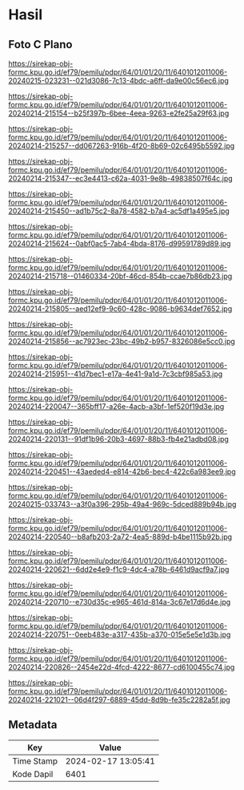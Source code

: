 # Hasil

## Foto C Plano

https://sirekap-obj-formc.kpu.go.id/ef79/pemilu/pdpr/64/01/01/20/11/6401012011006-20240215-023231--021d3086-7c13-4bdc-a6ff-da9e00c56ec6.jpg

https://sirekap-obj-formc.kpu.go.id/ef79/pemilu/pdpr/64/01/01/20/11/6401012011006-20240214-215154--b25f397b-6bee-4eea-9263-e2fe25a29f63.jpg

https://sirekap-obj-formc.kpu.go.id/ef79/pemilu/pdpr/64/01/01/20/11/6401012011006-20240214-215257--dd067263-916b-4f20-8b69-02c6495b5592.jpg

https://sirekap-obj-formc.kpu.go.id/ef79/pemilu/pdpr/64/01/01/20/11/6401012011006-20240214-215347--ec3e4413-c62a-4031-9e8b-49838507f64c.jpg

https://sirekap-obj-formc.kpu.go.id/ef79/pemilu/pdpr/64/01/01/20/11/6401012011006-20240214-215450--ad1b75c2-8a78-4582-b7a4-ac5df1a495e5.jpg

https://sirekap-obj-formc.kpu.go.id/ef79/pemilu/pdpr/64/01/01/20/11/6401012011006-20240214-215624--0abf0ac5-7ab4-4bda-8176-d99591789d89.jpg

https://sirekap-obj-formc.kpu.go.id/ef79/pemilu/pdpr/64/01/01/20/11/6401012011006-20240214-215718--01460334-20bf-46cd-854b-ccae7b86db23.jpg

https://sirekap-obj-formc.kpu.go.id/ef79/pemilu/pdpr/64/01/01/20/11/6401012011006-20240214-215805--aed12ef9-9c60-428c-9086-b9634def7652.jpg

https://sirekap-obj-formc.kpu.go.id/ef79/pemilu/pdpr/64/01/01/20/11/6401012011006-20240214-215856--ac7923ec-23bc-49b2-b957-8326086e5cc0.jpg

https://sirekap-obj-formc.kpu.go.id/ef79/pemilu/pdpr/64/01/01/20/11/6401012011006-20240214-215951--41d7bec1-e17a-4e41-9a1d-7c3cbf985a53.jpg

https://sirekap-obj-formc.kpu.go.id/ef79/pemilu/pdpr/64/01/01/20/11/6401012011006-20240214-220047--365bff17-a26e-4acb-a3bf-1ef520f19d3e.jpg

https://sirekap-obj-formc.kpu.go.id/ef79/pemilu/pdpr/64/01/01/20/11/6401012011006-20240214-220131--91df1b96-20b3-4697-88b3-fb4e21adbd08.jpg

https://sirekap-obj-formc.kpu.go.id/ef79/pemilu/pdpr/64/01/01/20/11/6401012011006-20240214-220451--43aeded4-e814-42b6-bec4-422c6a983ee9.jpg

https://sirekap-obj-formc.kpu.go.id/ef79/pemilu/pdpr/64/01/01/20/11/6401012011006-20240215-033743--a3f0a396-295b-49a4-969c-5dced889b94b.jpg

https://sirekap-obj-formc.kpu.go.id/ef79/pemilu/pdpr/64/01/01/20/11/6401012011006-20240214-220540--b8afb203-2a72-4ea5-889d-b4be1115b92b.jpg

https://sirekap-obj-formc.kpu.go.id/ef79/pemilu/pdpr/64/01/01/20/11/6401012011006-20240214-220621--6dd2e4e9-f1c9-4dc4-a78b-6461d9acf9a7.jpg

https://sirekap-obj-formc.kpu.go.id/ef79/pemilu/pdpr/64/01/01/20/11/6401012011006-20240214-220710--e730d35c-e965-461d-814a-3c67e17d6d4e.jpg

https://sirekap-obj-formc.kpu.go.id/ef79/pemilu/pdpr/64/01/01/20/11/6401012011006-20240214-220751--0eeb483e-a317-435b-a370-015e5e5e1d3b.jpg

https://sirekap-obj-formc.kpu.go.id/ef79/pemilu/pdpr/64/01/01/20/11/6401012011006-20240214-220826--2454e22d-4fcd-4222-8677-cd6100455c74.jpg

https://sirekap-obj-formc.kpu.go.id/ef79/pemilu/pdpr/64/01/01/20/11/6401012011006-20240214-221021--06d4f297-6889-45dd-8d9b-fe35c2282a5f.jpg


## Metadata

| Key        | Value               |
| ---------- | ------------------- |
| Time Stamp | 2024-02-17 13:05:41 |
| Kode Dapil | 6401                |



